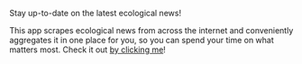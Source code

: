 Stay up-to-date on the latest ecological news!

This app scrapes ecological news from across the internet and conveniently aggregates it in one place for you, so you can spend your time on what matters most. Check it out [by clicking me](https://Eco-Update-Synthesizer.vallemkr.repl.co)!